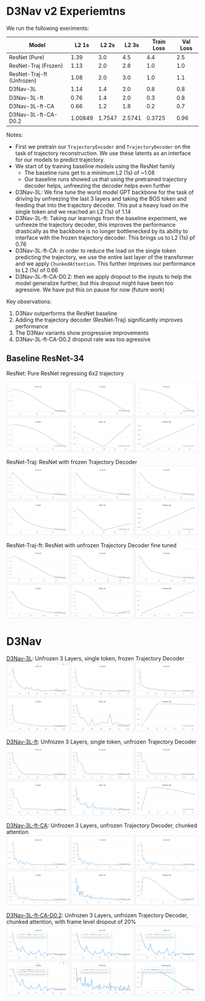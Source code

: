 # D3Nav v2 Experiemtns

We run the following exeriments:


| Model | L2 1s | L2 2s | L2 3s | Train Loss | Val Loss |
|-------|--------|--------|--------|------------|-----------|
| ResNet (Pure) | 1.39 | 3.0 | 4.5 | 4.4 | 2.5 |
| ResNet-Traj (Frozen) | 1.13 | 2.0 | 2.8 | 1.0 | 1.0 |
| ResNet-Traj-ft (Unfrozen) | 1.08 | 2.0 | 3.0 | 1.0 | 1.1 |
| D3Nav-3L | 1.14 | 1.4 | 2.0 | 0.8 | 0.8 |
| D3Nav-3L-ft | 0.76 | 1.4 | 2.0 | 0.3 | 0.8 |
| D3Nav-3L-ft-CA | 0.66 | 1.2 | 1.8 | 0.2 | 0.7 |
| D3Nav-3L-ft-CA-D0.2 | 1.00849 | 1.7547 | 2.5741 | 0.3725 | 0.96 |

Notes:
- First we pretrain our `TrajectoryEncoder` and `TrajectoryDecoder` on the task of trajectory reconstruction. We use these latents as an interface for our models to predict trajectory.
- We start of by training baseline models using the ResNet family 
    - The baseline runs get to a minimum L2 (1s) of ~1.08
    - Our baseline runs showed us that using the pretrained trajectory decoder helps, unfreezing the decoder helps even further
- D3Nav-3L: We fine tune the world model GPT backbone for the task of driving by unfreezing the last 3 layers and taking the BOS token and feeding that into the trajectory decoder. This put a heavy load on the single token and we reached an L2 (1s) of 1.14
- D3Nav-3L-ft: Taking our learnings from the baseline experiment, we unfreeze the trajectory decoder, this improves the performance drastically as the backbone is no longer bottlenecked by its ability to interface with the frozen trajectory decoder. This brings us to L2 (1s) pf 0.76
- D3Nav-3L-ft-CA: in order to reduce the load on the single token predicting the trajectory, we use the entire last layer of the transformer and we apply `ChunkedAttention`. This further improves our performance to L2 (1s) of 0.66
- D3Nav-3L-ft-CA-D0.2: then we apply dropout to the inputs to help the model generalize further, but this dropout might have been too agressive. We have put this on pause for now (future work)


Key observations:
1. D3Nav outperforms the ResNet baseline
2. Adding the trajectory decoder (ResNet-Traj) significantly improves performance
3. The D3Nav variants show progressive improvements
4. D3Nav-3L-ft-CA-D0.2 dropout rate was too agressive

## Baseline ResNet-34

ResNet: Pure ResNet regressing 6x2 trajectory

![ResNet](media/runs/resnet_pure.png)

ResNet-Traj: ResNet with frozen Trajectory Decoder
![ResNet-Traj](media/runs/resnet_traj_decoder_frozen.png)

ResNet-Traj-ft: ResNet with unfrozen Trajectory Decoder fine tuned
![ResNet-Traj](media/runs/resnet_traj_decoder_unfrozen.png)

# D3Nav

[D3Nav-3L](https://wandb.ai/adityang/D3Nav-NuScenes/runs/hcnqal2v?nw=nwuseradityang): Unfrozen 3 Layers, single token, frozen Trajectory Decoder
![D3Nav-3L](media/runs/D3Nav-3L.png)

[D3Nav-3L-ft](https://wandb.ai/adityang/D3Nav-NuScenes/runs/czr85wgs?nw=nwuseradityang): Unfrozen 3 Layers, single token, unfrozen Trajectory Decoder
![D3Nav-3L-ft](media/runs/D3Nav-3L-ft.png)

[D3Nav-3L-ft-CA](https://wandb.ai/adityang/D3Nav-NuScenes/runs/fv05dza3?nw=nwuseradityang): Unfrozen 3 Layers, unfrozen Trajectory Decoder, chunked attention
![D3Nav-3L-ft-CA](media/runs/D3Nav-3L-ft-CA.png)

[D3Nav-3L-ft-CA-D0.2](https://wandb.ai/adityang/D3Nav-NuScenes/runs/fv05dza3?nw=nwuseradityang): Unfrozen 3 Layers, unfrozen Trajectory Decoder, chunked attention, with frame level dropout of 20%
![D3Nav-3L-ft-CA-D0.2](media/runs/D3Nav-3L-ft-CA-D0.2.png)
